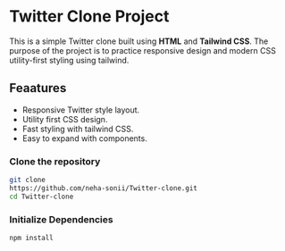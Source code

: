 # Twitter Clone Project
This is a simple Twitter clone built using **HTML** and **Tailwind CSS**.
The purpose of the project is to practice responsive design and modern CSS utility-first styling using tailwind.

## Feaatures
- Responsive  Twitter style layout.
- Utility first CSS design.
- Fast styling with tailwind CSS.
- Easy to expand with components.

### Clone the repository
```bash
git clone
https://github.com/neha-sonii/Twitter-clone.git
cd Twitter-clone
```
### Initialize Dependencies
```bash
npm install
```
